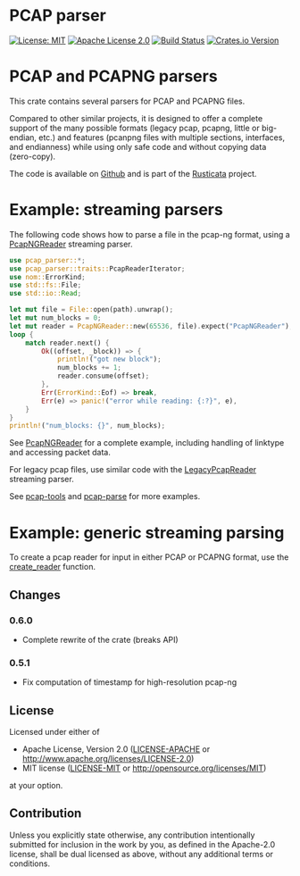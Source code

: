# PCAP parser

[![License: MIT](https://img.shields.io/badge/License-MIT-yellow.svg)](./LICENSE-MIT)
[![Apache License 2.0](https://img.shields.io/badge/License-Apache%202.0-blue.svg)](./LICENSE-APACHE)
[![Build
Status](https://travis-ci.org/rusticata/pcap-parser.svg?branch=master)](https://travis-ci.org/rusticata/pcap-parser)
[![Crates.io Version](https://img.shields.io/crates/v/pcap-parser.svg)](https://crates.io/crates/pcap-parser)

<!-- cargo-sync-readme start -->

# PCAP and PCAPNG parsers

This crate contains several parsers for PCAP and PCAPNG files.

Compared to other similar projects, it is designed to offer a complete support of the many
possible formats (legacy pcap, pcapng, little or big-endian, etc.) and features (pcanpng files
with multiple sections, interfaces, and endianness) while using only safe code and without
copying data (zero-copy).

The code is available on [Github](https://github.com/rusticata/pcap-parser)
and is part of the [Rusticata](https://github.com/rusticata) project.

# Example: streaming parsers

The following code shows how to parse a file in the pcap-ng format, using a
[PcapNGReader](struct.PcapNGReader.html) streaming parser.

```rust
use pcap_parser::*;
use pcap_parser::traits::PcapReaderIterator;
use nom::ErrorKind;
use std::fs::File;
use std::io::Read;

let mut file = File::open(path).unwrap();
let mut num_blocks = 0;
let mut reader = PcapNGReader::new(65536, file).expect("PcapNGReader");
loop {
    match reader.next() {
        Ok((offset, _block)) => {
            println!("got new block");
            num_blocks += 1;
            reader.consume(offset);
        },
        Err(ErrorKind::Eof) => break,
        Err(e) => panic!("error while reading: {:?}", e),
    }
}
println!("num_blocks: {}", num_blocks);
```
See [PcapNGReader](struct.PcapNGReader.html) for a complete example, including handling of
linktype and accessing packet data.

For legacy pcap files, use similar code with the
[LegacyPcapReader](struct.LegacyPcapReader.html) streaming parser.

See [pcap-tools](https://github.com/rusticata/pcap-tools) and
[pcap-parse](https://github.com/rusticata/pcap-parse) for more examples.

# Example: generic streaming parsing

To create a pcap reader for input in either PCAP or PCAPNG format, use the
[create_reader](fn.create_reader.html) function.

<!-- cargo-sync-readme end -->

## Changes

### 0.6.0

- Complete rewrite of the crate (breaks API)

### 0.5.1

- Fix computation of timestamp for high-resolution pcap-ng


## License

Licensed under either of

 * Apache License, Version 2.0
   ([LICENSE-APACHE](LICENSE-APACHE) or http://www.apache.org/licenses/LICENSE-2.0)
 * MIT license
   ([LICENSE-MIT](LICENSE-MIT) or http://opensource.org/licenses/MIT)

at your option.

## Contribution

Unless you explicitly state otherwise, any contribution intentionally submitted
for inclusion in the work by you, as defined in the Apache-2.0 license, shall be
dual licensed as above, without any additional terms or conditions.

